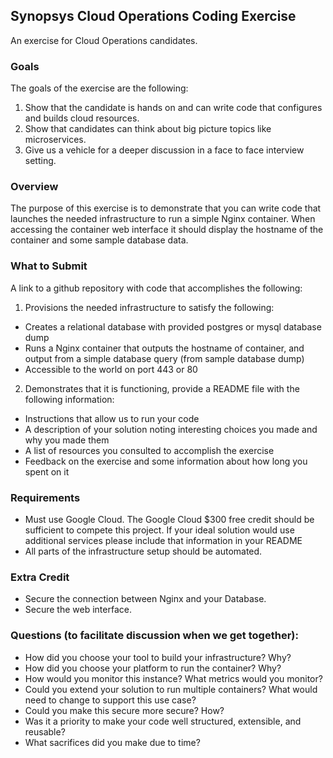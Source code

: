 ## Synopsys Cloud Operations Coding Exercise
An exercise for Cloud Operations candidates.

### Goals
The goals of the exercise are the following:

1. Show that the candidate is hands on and can write code that configures and builds cloud resources.
2. Show that candidates can think about big picture topics like microservices.
3. Give us a vehicle for a deeper discussion in a face to face interview setting.

### Overview
The purpose of this exercise is to demonstrate that you can write code that launches the needed infrastructure to run a simple Nginx container. When accessing the container web interface it should display the hostname of the container and some sample database data.

### What to Submit
A link to a github repository with code that accomplishes the following:

1. Provisions the needed infrastructure to satisfy the following:
  * Creates a relational database with provided postgres or mysql database dump
  * Runs a Nginx container that outputs the hostname of container, and output from a simple database query (from sample database dump)
  * Accessible to the world on port 443 or 80
  
2. Demonstrates that it is functioning, provide a README file with the following information:
  * Instructions that allow us to run your code
  * A description of your solution noting interesting choices you made and why you made them
  * A list of resources you consulted to accomplish the exercise
  * Feedback on the exercise and some information about how long you spent on it

### Requirements
* Must use Google Cloud. The Google Cloud $300 free credit should be sufficient to compete this project. If your ideal solution would use additional services please include that information in your README
* All parts of the infrastructure setup should be automated.


### Extra Credit
* Secure the connection between Nginx and your Database.
* Secure the web interface. 

### Questions (to facilitate discussion when we get together):
- How did you choose your tool to build your infrastructure?  Why?
- How did you choose your platform to run the container? Why? 
- How would you monitor this instance?  What metrics would you monitor?
- Could you extend your solution to run multiple containers?  What would need to change to support this use case?
- Could you make this secure more secure? How? 
- Was it a priority to make your code well structured, extensible, and reusable?
- What sacrifices did you make due to time?
